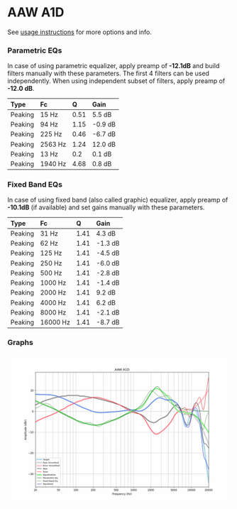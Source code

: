 # AAW A1D
See [usage instructions](https://github.com/jaakkopasanen/AutoEq#usage) for more options and info.

### Parametric EQs
In case of using parametric equalizer, apply preamp of **-12.1dB** and build filters manually
with these parameters. The first 4 filters can be used independently.
When using independent subset of filters, apply preamp of **-12.0 dB**.

| Type    | Fc      |    Q | Gain    |
|:--------|:--------|:-----|:--------|
| Peaking | 15 Hz   | 0.51 | 5.5 dB  |
| Peaking | 94 Hz   | 1.15 | -0.9 dB |
| Peaking | 225 Hz  | 0.46 | -6.7 dB |
| Peaking | 2563 Hz | 1.24 | 12.0 dB |
| Peaking | 13 Hz   | 0.2  | 0.1 dB  |
| Peaking | 1940 Hz | 4.68 | 0.8 dB  |

### Fixed Band EQs
In case of using fixed band (also called graphic) equalizer, apply preamp of **-10.1dB**
(if available) and set gains manually with these parameters.

| Type    | Fc       |    Q | Gain    |
|:--------|:---------|:-----|:--------|
| Peaking | 31 Hz    | 1.41 | 4.3 dB  |
| Peaking | 62 Hz    | 1.41 | -1.3 dB |
| Peaking | 125 Hz   | 1.41 | -4.5 dB |
| Peaking | 250 Hz   | 1.41 | -6.0 dB |
| Peaking | 500 Hz   | 1.41 | -2.8 dB |
| Peaking | 1000 Hz  | 1.41 | -1.4 dB |
| Peaking | 2000 Hz  | 1.41 | 9.2 dB  |
| Peaking | 4000 Hz  | 1.41 | 6.2 dB  |
| Peaking | 8000 Hz  | 1.41 | -2.1 dB |
| Peaking | 16000 Hz | 1.41 | -8.7 dB |

### Graphs
![](./AAW%20A1D.png)